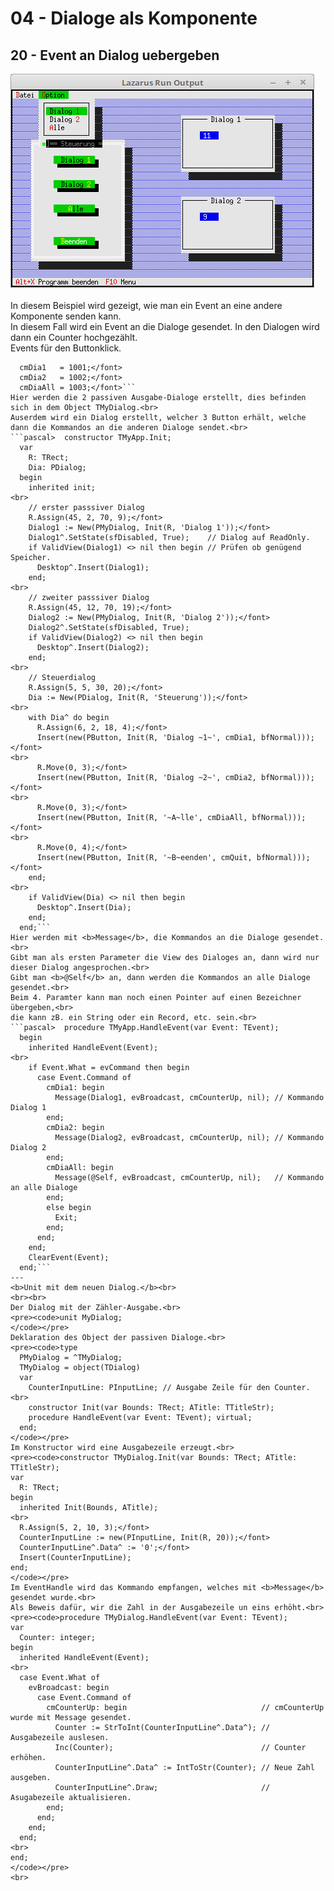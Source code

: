 # 04 - Dialoge als Komponente
## 20 - Event an Dialog uebergeben
<img src="image.png" alt="Selfhtml"><br><br>
In diesem Beispiel wird gezeigt, wie man ein Event an eine andere Komponente senden kann.<br>
In diesem Fall wird ein Event an die Dialoge gesendet. In den Dialogen wird dann ein Counter hochgezählt.<br>
Events für den Buttonklick.<br>
```pascal>const
  cmDia1   = 1001;</font>
  cmDia2   = 1002;</font>
  cmDiaAll = 1003;</font>```
Hier werden die 2 passiven Ausgabe-Dialoge erstellt, dies befinden sich in dem Object TMyDialog.<br>
Auserdem wird ein Dialog erstellt, welcher 3 Button erhält, welche dann die Kommandos an die anderen Dialoge sendet.<br>
```pascal>  constructor TMyApp.Init;
  var
    R: TRect;
    Dia: PDialog;
  begin
    inherited init;
<br>
    // erster passsiver Dialog
    R.Assign(45, 2, 70, 9);</font>
    Dialog1 := New(PMyDialog, Init(R, 'Dialog 1'));</font>
    Dialog1^.SetState(sfDisabled, True);    // Dialog auf ReadOnly.
    if ValidView(Dialog1) <> nil then begin // Prüfen ob genügend Speicher.
      Desktop^.Insert(Dialog1);
    end;
<br>
    // zweiter passsiver Dialog
    R.Assign(45, 12, 70, 19);</font>
    Dialog2 := New(PMyDialog, Init(R, 'Dialog 2'));</font>
    Dialog2^.SetState(sfDisabled, True);
    if ValidView(Dialog2) <> nil then begin
      Desktop^.Insert(Dialog2);
    end;
<br>
    // Steuerdialog
    R.Assign(5, 5, 30, 20);</font>
    Dia := New(PDialog, Init(R, 'Steuerung'));</font>
<br>
    with Dia^ do begin
      R.Assign(6, 2, 18, 4);</font>
      Insert(new(PButton, Init(R, 'Dialog ~1~', cmDia1, bfNormal)));</font>
<br>
      R.Move(0, 3);</font>
      Insert(new(PButton, Init(R, 'Dialog ~2~', cmDia2, bfNormal)));</font>
<br>
      R.Move(0, 3);</font>
      Insert(new(PButton, Init(R, '~A~lle', cmDiaAll, bfNormal)));</font>
<br>
      R.Move(0, 4);</font>
      Insert(new(PButton, Init(R, '~B~eenden', cmQuit, bfNormal)));</font>
    end;
<br>
    if ValidView(Dia) <> nil then begin
      Desktop^.Insert(Dia);
    end;
  end;```
Hier werden mit <b>Message</b>, die Kommandos an die Dialoge gesendet.<br>
Gibt man als ersten Parameter die View des Dialoges an, dann wird nur dieser Dialog angesprochen.<br>
Gibt man <b>@Self</b> an, dann werden die Kommandos an alle Dialoge gesendet.<br>
Beim 4. Paramter kann man noch einen Pointer auf einen Bezeichner übergeben,<br>
die kann zB. ein String oder ein Record, etc. sein.<br>
```pascal>  procedure TMyApp.HandleEvent(var Event: TEvent);
  begin
    inherited HandleEvent(Event);
<br>
    if Event.What = evCommand then begin
      case Event.Command of
        cmDia1: begin
          Message(Dialog1, evBroadcast, cmCounterUp, nil); // Kommando Dialog 1
        end;
        cmDia2: begin
          Message(Dialog2, evBroadcast, cmCounterUp, nil); // Kommando Dialog 2
        end;
        cmDiaAll: begin
          Message(@Self, evBroadcast, cmCounterUp, nil);   // Kommando an alle Dialoge
        end;
        else begin
          Exit;
        end;
      end;
    end;
    ClearEvent(Event);
  end;```
---
<b>Unit mit dem neuen Dialog.</b><br>
<br><br>
Der Dialog mit der Zähler-Ausgabe.<br>
<pre><code>unit MyDialog;
</code></pre>
Deklaration des Object der passiven Dialoge.<br>
<pre><code>type
  PMyDialog = ^TMyDialog;
  TMyDialog = object(TDialog)
  var
    CounterInputLine: PInputLine; // Ausgabe Zeile für den Counter.
<br>
    constructor Init(var Bounds: TRect; ATitle: TTitleStr);
    procedure HandleEvent(var Event: TEvent); virtual;
  end;
</code></pre>
Im Konstructor wird eine Ausgabezeile erzeugt.<br>
<pre><code>constructor TMyDialog.Init(var Bounds: TRect; ATitle: TTitleStr);
var
  R: TRect;
begin
  inherited Init(Bounds, ATitle);
<br>
  R.Assign(5, 2, 10, 3);</font>
  CounterInputLine := new(PInputLine, Init(R, 20));</font>
  CounterInputLine^.Data^ := '0';</font>
  Insert(CounterInputLine);
end;
</code></pre>
Im EventHandle wird das Kommando empfangen, welches mit <b>Message</b> gesendet wurde.<br>
Als Beweis dafür, wir die Zahl in der Ausgabezeile un eins erhöht.<br>
<pre><code>procedure TMyDialog.HandleEvent(var Event: TEvent);
var
  Counter: integer;
begin
  inherited HandleEvent(Event);
<br>
  case Event.What of
    evBroadcast: begin
      case Event.Command of
        cmCounterUp: begin                              // cmCounterUp wurde mit Message gesendet.
          Counter := StrToInt(CounterInputLine^.Data^); // Ausgabezeile auslesen.
          Inc(Counter);                                 // Counter erhöhen.
          CounterInputLine^.Data^ := IntToStr(Counter); // Neue Zahl ausgeben.
          CounterInputLine^.Draw;                       // Asugabezeile aktualisieren.
        end;
      end;
    end;
  end;
<br>
end;
</code></pre>
<br>
